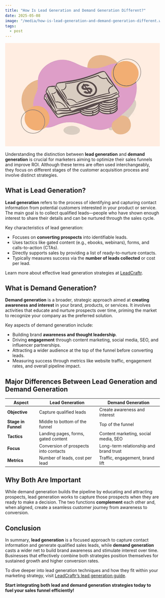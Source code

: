 ```yaml
---
title: "How Is Lead Generation and Demand Generation Different?"
date: 2025-05-08
image: "/media/how-is-lead-generation-and-demand-generation-different.webp"
tags:
  - post
---
```


![How Is Lead Generation and Demand Generation Different?](/media/how-is-lead-generation-and-demand-generation-different.webp)

Understanding the distinction between **lead generation** and **demand generation** is crucial for marketers aiming to optimize their sales funnels and improve ROI. Although these terms are often used interchangeably, they focus on different stages of the customer acquisition process and involve distinct strategies.

## What is Lead Generation?

**Lead generation** refers to the process of identifying and capturing contact information from potential customers interested in your product or service. The main goal is to collect qualified leads—people who have shown enough interest to share their details and can be nurtured through the sales cycle.

Key characteristics of lead generation:
- Focuses on **converting prospects** into identifiable leads.
- Uses tactics like gated content (e.g., ebooks, webinars), forms, and calls-to-action (CTAs).
- Directly supports sales by providing a list of ready-to-nurture contacts.
- Typically measures success via the **number of leads collected** or cost per lead.

Learn more about effective lead generation strategies at [LeadCraftr](https://leadcraftr.com/posts/lead-generation/).

## What is Demand Generation?

**Demand generation** is a broader, strategic approach aimed at **creating awareness and interest** in your brand, products, or services. It involves activities that educate and nurture prospects over time, priming the market to recognize your company as the preferred solution.

Key aspects of demand generation include:
- Building brand **awareness and thought leadership**.
- Driving **engagement** through content marketing, social media, SEO, and influencer partnerships.
- Attracting a wider audience at the top of the funnel before converting leads.
- Measuring success through metrics like website traffic, engagement rates, and overall pipeline impact.

## Major Differences Between Lead Generation and Demand Generation

| Aspect                | Lead Generation                          | Demand Generation                       |
|-----------------------|----------------------------------------|---------------------------------------|
| **Objective**         | Capture qualified leads                 | Create awareness and interest         |
| **Stage in Funnel**   | Middle to bottom of the funnel           | Top of the funnel                      |
| **Tactics**           | Landing pages, forms, gated content      | Content marketing, social media, SEO  |
| **Focus**             | Conversion of prospects into contacts    | Long-term relationship and brand trust|
| **Metrics**           | Number of leads, cost per lead            | Traffic, engagement, brand lift       |

## Why Both Are Important

While demand generation builds the pipeline by educating and attracting prospects, lead generation works to capture those prospects when they are ready to make a decision. The two functions **complement** each other and, when aligned, create a seamless customer journey from awareness to conversion.

## Conclusion

In summary, **lead generation** is a focused approach to capture contact information and generate qualified sales leads, while **demand generation** casts a wider net to build brand awareness and stimulate interest over time. Businesses that effectively combine both strategies position themselves for sustained growth and higher conversion rates.

To dive deeper into lead generation techniques and how they fit within your marketing strategy, visit [LeadCraftr’s lead generation guide](https://leadcraftr.com/posts/lead-generation/).

**Start integrating both lead and demand generation strategies today to fuel your sales funnel efficiently!**
